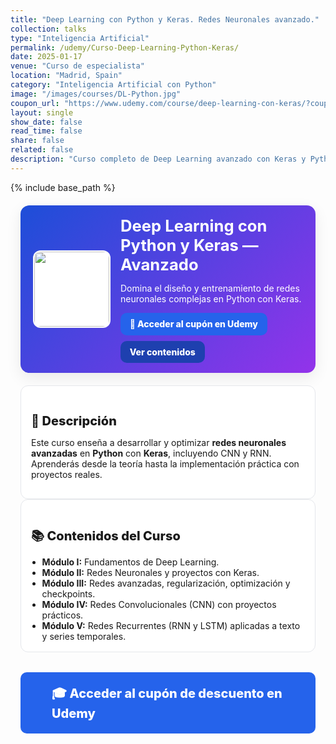 ```yaml
---
title: "Deep Learning con Python y Keras. Redes Neuronales avanzado."
collection: talks
type: "Inteligencia Artificial"
permalink: /udemy/Curso-Deep-Learning-Python-Keras/
date: 2025-01-17
venue: "Curso de especialista"
location: "Madrid, Spain"
category: "Inteligencia Artificial con Python"
image: "/images/courses/DL-Python.jpg"
coupon_url: "https://www.udemy.com/course/deep-learning-con-keras/?couponCode=OCT_2025"
layout: single
show_date: false
read_time: false
share: false
related: false
description: "Curso completo de Deep Learning avanzado con Keras y Python. Diseña y entrena redes neuronales desde cero con proyectos reales."
---
```


{% include base_path %}

<!-- ✅ SEO -->
<link rel="canonical" href="{{ site.url }}{{ page.permalink }}">
<meta name="robots" content="index,follow">
<meta name="description" content="Curso de Deep Learning avanzado con Python y Keras. Aprende CNN, RNN, optimización y redes avanzadas con proyectos reales.">

<!-- ✅ OG / Twitter -->
<meta property="og:title" content="Deep Learning con Python y Keras — Avanzado">
<meta property="og:description" content="Domina el Deep Learning con Python y Keras. CNN, RNN, optimización y redes avanzadas con proyectos prácticos.">
<meta property="og:type" content="website">
<meta property="og:url" content="{{ site.url }}{{ page.permalink }}">
<meta property="og:image" content="{{ site.url }}{{ page.image }}">
<meta property="og:image:width" content="1200"><meta property="og:image:height" content="630">

<meta name="twitter:card" content="summary_large_image">
<meta name="twitter:title" content="Deep Learning con Python y Keras — Avanzado">
<meta name="twitter:description" content="Curso avanzado con Python y Keras. CNN, RNN, optimización y redes neuronales complejas.">
<meta name="twitter:image" content="{{ site.url }}{{ page.image }}">

<!-- ✅ JSON-LD -->
<script type="application/ld+json">
{
  "@context":"https://schema.org",
  "@type":"Course",
  "name":"Deep Learning con Python y Keras. Redes Neuronales avanzado.",
  "description":"Curso completo de Deep Learning avanzado con Keras y Python. Diseña y entrena redes neuronales desde cero con proyectos reales.",
  "provider":{"@type":"Organization","name":"Udemy","sameAs":"https://www.udemy.com"},
  "educationalCredentialAwarded":"Certificado de finalización",
  "inLanguage":"es",
  "url":"{{ page.coupon_url }}",
  "image":"{{ site.url }}{{ page.image }}",
  "isAccessibleForFree":false,
  "hasCourseInstance":{
    "@type":"CourseInstance",
    "name":"Deep Learning con Python y Keras — Avanzado",
    "courseMode":"online",
    "courseWorkload":"PT15H",
    "inLanguage":"es",
    "startDate":"2025-01-01",
    "endDate":"2025-12-31",
    "eventAttendanceMode":"https://schema.org/OnlineEventAttendanceMode",
    "eventStatus":"https://schema.org/EventScheduled",
    "location":{"@type":"VirtualLocation","url":"https://www.udemy.com"},
    "organizer":{"@type":"Organization","name":"Udemy","url":"https://www.udemy.com"},
    "performer":{"@type":"Person","name":"Manuel Castillo-Cara","url":"https://www.manuelcastillo.eu/"},
    "offers":{
      "@type":"Offer",
      "url":"{{ page.coupon_url }}",
      "priceCurrency":"USD",
      "price":"12.00",
      "availability":"https://schema.org/InStock",
      "validFrom":"2025-04-01",
      "category":"Education"
    }
  }
}
</script>

<!-- 🎨 Estilos -->
<style>
  :root{
    --ink:#1f2937; --bd:#e5e7eb; --card:#fff;
    --cta:#2563eb; --cta-hover:#1d4ed8;
  }
  .course-wrap{max-width:1050px;margin:0 auto;padding:0 1rem}
  .course-hero{
    display:flex;gap:1rem;align-items:center;flex-wrap:wrap;
    background:linear-gradient(135deg,#1d4ed8 0%, #9333ea 100%);
    color:#fff;border-radius:14px;padding:1rem 1.25rem;margin:1.25rem 0;
    box-shadow:0 8px 24px rgba(0,0,0,.08);
  }
  .course-hero img{width:120px;height:120px;object-fit:cover;border-radius:12px;background:#fff;border:2px solid rgba(255,255,255,.7)}
  .course-hero h1{font-size:1.6rem;margin:.1rem 0 .3rem}
  .hero-actions{display:flex;gap:.6rem;flex-wrap:wrap;margin-top:.8rem}
  .btn{padding:.65em 1.05em;border-radius:10px;font-weight:800;text-decoration:none;transition:.15s}
  .btn-primary{background:var(--cta);color:#fff}
  .btn-primary:hover{background:var(--cta-hover)}
  .btn-ghost{background:#1e40af;color:#fff}
  .btn-ghost:hover{background:#1e3a8a}
  .card{background:var(--card);border:1px solid var(--bd);border-radius:12px;padding:1rem}
  .section-title{font-size:1.25rem;font-weight:800;margin-bottom:.8rem}
  .list{margin:.35rem 0 0;padding-left:1.1rem}
  .cta-center{display:flex;justify-content:center;margin:2rem 0}
  .cta-center .btn-primary{padding:1em 2.5em;font-size:1.25rem}
  .page__taxonomy,.page__meta{display:none!important}
</style>

<div class="course-wrap">

  <!-- HERO -->
  <section class="course-hero">
    <img src="{{ page.image }}" alt="Curso Deep Learning con Python y Keras">
    <div style="flex:1">
      <h1>Deep Learning con Python y Keras — Avanzado</h1>
      <p>Domina el diseño y entrenamiento de redes neuronales complejas en Python con Keras.</p>
      <div class="hero-actions">
        <a class="btn btn-primary" href="{{ page.coupon_url }}" target="_blank" rel="noopener">🚀 Acceder al cupón en Udemy</a>
        <a class="btn btn-ghost" href="#contenido" rel="noopener">Ver contenidos</a>
      </div>
    </div>
  </section>

  <!-- DESCRIPCIÓN -->
  <div class="card">
    <h2 id="descripcion" class="section-title">📘 Descripción</h2>
    <p>Este curso enseña a desarrollar y optimizar <strong>redes neuronales avanzadas</strong> en <strong>Python</strong> con <strong>Keras</strong>, incluyendo CNN y RNN. Aprenderás desde la teoría hasta la implementación práctica con proyectos reales.</p>
  </div>

  <!-- CONTENIDOS -->
  <div class="card">
    <h2 id="contenido" class="section-title">📚 Contenidos del Curso</h2>
    <ul class="list">
      <li><strong>Módulo I:</strong> Fundamentos de Deep Learning.</li>
      <li><strong>Módulo II:</strong> Redes Neuronales y proyectos con Keras.</li>
      <li><strong>Módulo III:</strong> Redes avanzadas, regularización, optimización y checkpoints.</li>
      <li><strong>Módulo IV:</strong> Redes Convolucionales (CNN) con proyectos prácticos.</li>
      <li><strong>Módulo V:</strong> Redes Recurrentes (RNN y LSTM) aplicadas a texto y series temporales.</li>
    </ul>
  </div>

  <!-- CTA -->
  <div class="cta-center">
    <a class="btn btn-primary" href="{{ page.coupon_url }}" target="_blank" rel="noopener">🎓 Acceder al cupón de descuento en Udemy</a>
  </div>
</div>